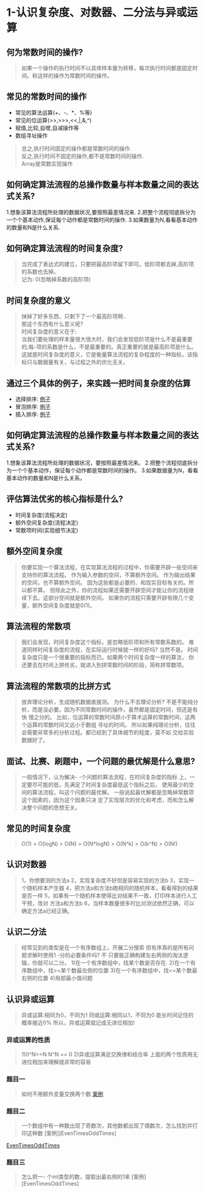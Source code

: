# 1-认识复杂度、对数器、二分法与异或运算
## 何为常数时间的操作?
> 如果一个操作的执行时间不以具体样本量为转移，每次执行时间都是固定时间。称这样的操作为常数时间的操作。

## 常见的常数时间的操作
* 常见的算法运算(+、-、*、%等)
* 常见的位运算(>>,>>>,<<,|,&,^)
* 赋值,比较,自增,自减操作等
* 数组寻址操作
> 总之,执行时间固定的操作都是常数时间的操作.<br>
> 反之,执行时间不固定的操作,都不是常数时间的操作.<br>
> Array是常数实现操作
 
## 如何确定算法流程的总操作数量与样本数量之间的表达式关系?
1.想象该算法流程所处理的数据状况,要按照最差情况来.
2.把整个流程彻底拆分为一个个基本动作,保证每个动作都是常数时间的操作.
3.如果数量为N,看看基本动作的数量和N是什么关系.

## 如何确定算法流程的时间复杂度?
> 当完成了表达式的建立，只要把最高阶项留下即可。低阶项都去掉,高阶项的系数也去掉。<br>
> 记为: 0(忽略掉系数的高阶项)

## 时间复杂度的意义
> 抹掉了好多东西，只剩下了一个最高阶项啊..<br>
> 那这个东西有什么意义呢?<br>
> 时间复杂度的意义在于:<br>
> 当我们要处理的样本量很大很大时，我们会发现低阶项是什么不是最重要的;每-项的系数是什么，不是最重要的。真正重要的就是最高阶项是什么。<br>
> 这就是时间复杂度的意义，它是衡量算法流程的复杂程度的一种指标，该指标只与数据量有关，与过程之外的优化无关。

## 通过三个具体的例子，来实践一把时间复杂度的估算
* 选择排序: [例子](https://github.com/fimi2008/algorithm-every-day/tree/master/src/main/java/top/lionxxw/learn/algorithm/lesson/day01/SelectionSort.java)
* 冒泡排序: [例子](https://github.com/fimi2008/algorithm-every-day/tree/master/src/main/java/top/lionxxw/learn/algorithm/lesson/day01/BubbleSort.java)
* 插入排序: [例子](https://github.com/fimi2008/algorithm-every-day/tree/master/src/main/java/top/lionxxw/learn/algorithm/lesson/day01/InsertionSort.java)

## 如何确定算法流程的总操作数量与样本数量之间的表达式关系?
1.想象该算法流程所处理的数据状况，要按照最差情况来。
2.把整个流程彻底拆分为一个个基本动作，保证每个动作都是常数时间的操作。
3.如果数据量为N，看看基本动作的数量和N是什么关系。

## 评估算法优劣的核心指标是什么? 
* 时间复杂度(流程决定)
* 额外空间复杂度(流程决定)
* 常数项时间(实现细节决定)

## 额外空间复杂度
> 你要实现一个算法流程，在实现算法流程的过程中，你需要开辟一些空间来支持你的算法流程。
作为输入参数的空间，不算额外空间。
作为输出结果的空间，也不算额外空间。
因为这些都是必要的、和现实目标有关的。所以都不算。
但除此之外，你的流程如果还需要开辟空间才能让你的流程继续下去。这部分空间就是额外空间。
如果你的流程只需要开辟有限几个变量，额外空间复杂度就是0(1)。

## 算法流程的常数项
>我们会发现，时间复杂度这个指标，是忽略低阶项和所有常数系数的。
难道同样时间复杂度的流程，在实际运行时候就一样的好吗?
当然不是。
时间复杂度只是一个很重要的指标而已。如果两个时间复杂度一样的算法，
你还要去在时间上拼优劣，就进入到拼常数时间的阶段，简称拼常数项。

## 算法流程的常数项的比拼方式
>放弃理论分析，生成随机数据直接测。
 为什么不去理论分析?
 不是不能纯分析，而是没必要。因为不同常数时间的操作，虽然都是固定时间，但还是有快
 慢之分的。
 比如，位运算的常数时间原小于算术运算的常数时间，这两个运算的常数时间又远小于数组
 寻址的时间。
 所以如果纯理论分析，往往会需要非常多的分析过程。都已经到了具体细节的程度，莫不如
 交给实验数据好了。

## 面试、比赛、刷题中，一个问题的最优解是什么意思?
>一般情况下，认为解决- -个问题的算法流程，在时间复杂度的指标
上，一定要尽可能的低，先满足了时间复杂度最低这个指标之后，
使用最少的空间的算法流程，叫这个问题的最优解。
一般说起最优解都是忽略掉常数项这个因素的，因为这个因素只决
定了实现层次的优化和考虑，而和怎么解决整个问题的思想无关。

## 常见的时间复杂度
> O(1) > O(logN) > O(N) > O(N*logN) > O(N^k) > O(k^N) > O(N!)   

## 认识对数器
>1，你想要测的方法a
2，实现复杂度不好但是容易实现的方法b
3，实现一个随机样本产生器
4，把方法a和方法b跑相同的随机样本，看看得到的结果是否一样
5，如果有一个随机样本使得比对结果不一致，打印样本进行人工干预，改对
方法a和方法b
6，当样本数量很多时比对测试依然正确，可以确定方法a已经正确。

## 认识二分法
>经常见到的类型是在一个有序数组上，开展二分搜索
但有序真的是所有问题求解时使用1 -分的必要条件吗?
不
只要能正确构建左右两侧的淘汰逻辑，你就可以二分。
 1)在一个有序数组中，找某个数是否存在.
 2)在一个有序数组中，找>=某个数最左侧的位置
 3)在一个有序数组中，找<=某个数最右侧的位置
 4)局部最小值问题

## 认识异或运算
>异或运算:相同为0，不同为1
同或运算:相同以1，不同为0
能长时间记住的概率接近0%
所以，异或运算就记成无进位相加!

### 异或运算的性质
>1)0^N==N
 N^N == 0
 2)异或运算满足交换律和结合率
 上面的两个性质用无进位相加来理解就非常的容易

### 题目一
>如何不用额外变量交换两个数 [案例](https://github.com/fimi2008/algorithm-every-day/blob/master/src/main/java/top/lionxxw/learn/algorithm/lesson/day01/BaseClass.java)

### 题目二
>一个数组中有一种数出现了奇数次，其他数都出现了偶数次，怎么找到并打印这种数 [案例][EvenTimesOddTimes]

[EvenTimesOddTimes](https://github.com/fimi2008/algorithm-every-day/blob/master/src/main/java/top/lionxxw/learn/algorithm/lesson/day01/EvenTimesOddTimes.java)

### 题目三
>怎么把一- 个int类型的数，提取出最右侧的1来 [案例][EvenTimesOddTimes]